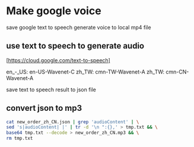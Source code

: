 # Make google voice

save google text to speech generate voice to local mp4 file

## use text to speech to generate audio

[https://cloud.google.com/text-to-speech]

en_-_US: en-US-Wavenet-C
zh_TW: cmn-TW-Wavenet-A
zh_TW: cmn-CN-Wavenet-A

save text to speech result to json file

## convert json to mp3

```bash
cat new_order_zh_CN.json | grep 'audioContent' | \
sed 's|audioContent| |' | tr -d '\n ":{},' > tmp.txt && \
base64 tmp.txt --decode > new_order_zh_CN.mp3 && \
rm tmp.txt
```
